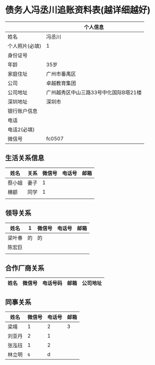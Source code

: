 # 债务人冯丞川追账资料表(越详细越好)



||个人信息|
|-|-|
|姓名|冯丞川|
|个人照片(必填)|1|
|身份证号|
|年龄|35岁|
|家庭住址|广州市番禺区|
|公司|卓越教育集团|
|公司地址|广州越秀区中山三路33号中化国际B塔21楼
|深圳地址|深圳市
|银行账户信息|
|电话||
|电话2(必填)||
|微信号|fc0507|


## 生活关系信息
|姓名|关系|微信号|电话号|邮箱|
|-|-|-|-|-|
|蔡小姐|妻子|1|
|横额|同学|1|
|||

## 领导关系
|姓名|1|微信号|电话号|邮箱|
|-|-|-|-|-|
|梁叶春|的|的|
|陈宏巨|||
||||

## 合作厂商关系
|姓名|微信号|电话号码|邮箱|公司地址|
|-|-|-|-|-|


## 同事关系
|姓名|微信号|电话号|邮箱|
|-|-|-|-|
|梁靖|1|2|3|
|刘亚丹|2|1|
|张泓钰|1|2|
|林立明|s|d|




